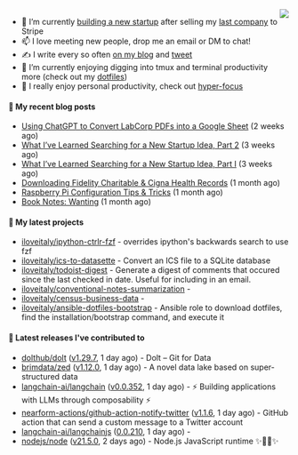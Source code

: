 <img align="right" src="https://github-readme-stats.vercel.app/api?username=iloveitaly&show_icons=true&text_color=718096&hide_title=true"/>

- 🔭 I’m currently [building a new startup](https://mikebian.co/bye-stripe-on-to-the-next-adventure/) after selling my [last company](https://suitesync.io) to Stripe
- 📫 I love meeting new people, drop me an email or DM to chat!
- ✍️ I write every so often [on my blog](http://mikebian.co/) and [tweet](https://twitter.com/mike_bianco)
- 🌱 I’m currently enjoying digging into tmux and terminal productivity more (check out my [dotfiles](https://github.com/iloveitaly/dotfiles))
- 💬 I really enjoy personal productivity, check out [hyper-focus](https://github.com/iloveitaly/hyper-focus)

#### 📜 My recent blog posts


- [Using ChatGPT to Convert LabCorp PDFs into a Google Sheet](https://mikebian.co/using-chatgpt-to-convert-labcorp-pdfs-into-a-google-sheet/) (2 weeks ago)
- [What I’ve Learned Searching for a New Startup Idea, Part 2](https://mikebian.co/what-ive-learned-searching-for-a-new-startup-idea-part-2/) (3 weeks ago)
- [What I’ve Learned Searching for a New Startup Idea, Part I](https://mikebian.co/what-ive-learned-searching-for-a-new-startup-idea-part-i/) (3 weeks ago)
- [Downloading Fidelity Charitable &amp; Cigna Health Records](https://mikebian.co/downloading-fidelity-charitable-cigna-health-records/) (1 month ago)
- [Raspberry Pi Configuration Tips &amp; Tricks](https://mikebian.co/raspberry-pi-configuration-tips-tricks/) (1 month ago)
- [Book Notes: Wanting](https://mikebian.co/book-notes-wanting/) (1 month ago)

#### 🌱 My latest projects


- [iloveitaly/ipython-ctrlr-fzf](https://github.com/iloveitaly/ipython-ctrlr-fzf) - overrides ipython&#39;s backwards search to use fzf
- [iloveitaly/ics-to-datasette](https://github.com/iloveitaly/ics-to-datasette) - Convert an ICS file to a SQLite database
- [iloveitaly/todoist-digest](https://github.com/iloveitaly/todoist-digest) - Generate a digest of comments that occured since the last checked in date. Useful for including in an email.
- [iloveitaly/conventional-notes-summarization](https://github.com/iloveitaly/conventional-notes-summarization) - 
- [iloveitaly/census-business-data](https://github.com/iloveitaly/census-business-data) - 
- [iloveitaly/ansible-dotfiles-bootstrap](https://github.com/iloveitaly/ansible-dotfiles-bootstrap) - Ansible role to download dotfiles, find the installation/bootstrap command, and execute it

#### 🔭 Latest releases I've contributed to


- [dolthub/dolt](https://github.com/dolthub/dolt) ([v1.29.7](https://github.com/dolthub/dolt/releases/tag/v1.29.7), 1 day ago) - Dolt – Git for Data
- [brimdata/zed](https://github.com/brimdata/zed) ([v1.12.0](https://github.com/brimdata/zed/releases/tag/v1.12.0), 1 day ago) - A novel data lake based on super-structured data
- [langchain-ai/langchain](https://github.com/langchain-ai/langchain) ([v0.0.352](https://github.com/langchain-ai/langchain/releases/tag/v0.0.352), 1 day ago) - ⚡ Building applications with LLMs through composability ⚡
- [nearform-actions/github-action-notify-twitter](https://github.com/nearform-actions/github-action-notify-twitter) ([v1.1.6](https://github.com/nearform-actions/github-action-notify-twitter/releases/tag/v1.1.6), 1 day ago) - GitHub action that can send a custom message to a Twitter account
- [langchain-ai/langchainjs](https://github.com/langchain-ai/langchainjs) ([0.0.210](https://github.com/langchain-ai/langchainjs/releases/tag/0.0.210), 1 day ago) - 
- [nodejs/node](https://github.com/nodejs/node) ([v21.5.0](https://github.com/nodejs/node/releases/tag/v21.5.0), 2 days ago) - Node.js JavaScript runtime ✨🐢🚀✨

